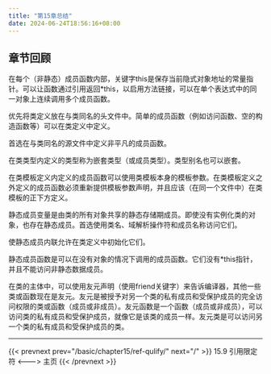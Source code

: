 ```yaml
---
title: "第15章总结"
date: 2024-06-24T18:56:16+08:00
---
```


## 章节回顾

在每个（非静态）成员函数内部，关键字this是保存当前隐式对象地址的常量指针。可以让函数通过引用返回*this，以启用方法链接，可以在单个表达式中的同一对象上连续调用多个成员函数。

优先将类定义放在与类同名的头文件中。简单的成员函数（例如访问函数、空的构造函数等）可以在类定义中定义。

首选在与类同名的源文件中定义非平凡的成员函数。

在类类型内定义的类型称为嵌套类型（或成员类型）。类型别名也可以嵌套。

在类模板定义内定义的成员函数可以使用类模板本身的模板参数。在类模板定义之外定义的成员函数必须重新提供模板参数声明，并且应该（在同一个文件中）在类模板的正下方定义。

静态成员变量是由类的所有对象共享的静态存储期成员。即使没有实例化类的对象，也存在静态成员。首选使用类名、域解析操作符和成员名称访问它们。

使静态成员内联允许在类定义中初始化它们。

静态成员函数是可以在没有对象的情况下调用的成员函数。它们没有*this指针，并且不能访问非静态数据成员。

在类的主体中，可以使用友元声明（使用friend关键字）来告诉编译器，其他一些类或函数现在是友元。友元是被授予对另一个类的私有成员和受保护成员的完全访问权限的类或函数（成员或非成员）。友元函数是一个函数（成员或非成员），可以访问类的私有成员和受保护成员，就像它是该类的成员一样。友元类是可以访问另一个类的私有成员和受保护成员的类。

***

{{< prevnext prev="/basic/chapter15/ref-qulify/" next="/" >}}
15.9 引用限定符
<--->
主页
{{< /prevnext >}}
